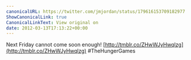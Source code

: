 ```yaml
---
canonicalURL: https://twitter.com/jmjordan/status/179616153709182977
ShowCanonicalLink: true
CanonicalLinkText: View original on
date: 2012-03-13T17:13:22+00:00
---
```

Next Friday cannot come soon enough! [http://tmblr.co/ZHwWJyHwqlzg](http://tmblr.co/ZHwWJyHwqlzg) #TheHungerGames
